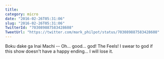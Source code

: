 ```yaml
---
title: 
category: micro
date: "2016-02-26T05:31:06"
slug: "2016-02-26T05:31:06"
TwitterId: "703089887583428608"
TweetUrl: "https://twitter.com/mark_philpot/status/703089887583428608"
---
```


Boku dake ga Inai Machi -- Oh... good... god! The Feels! I swear to god if this
show doesn't have a happy ending... I will lose it.
